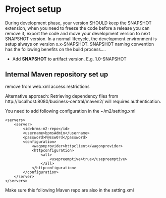 # Project setup
During development phase, your version SHOULD keep the SNAPSHOT extension, when you need to freeze the code before a release you can remove it, export the code and move your development version to next SNAPSHOT version. In a normal lifecycle, the development environment is setup always on version x.x-SNAPSHOT. SNAPSHOT naming convention has the following benefits on the build process....

- Add **SNAPSHOT** to artifact version. E.g. 1.0-SNAPSHOT

## Internal Maven repository set up

remove from web.xml access restrictions


Alternative approach:
Retrieving dependency files from http://localhost:8080/business-central/maven2/ will requires authentication.

You need to add following configuration in the ~/m2/setting.xml

    <servers>
        <server>
            <id>brms-m2-repo</id>
            <username>bpmsAdmin</username>
            <password>P@ssw0rd</password>
            <configuration>
                <wagonprovider>httpclient</wagonprovider>
                <httpconfiguration>
                    <all>
                        <usepreemptive>true</usepreemptive>
                    </all>
                </httpconfiguration>
            </configuration>
        </server>
    </servers>
    
Make sure this following Maven repo are also in the setting.xml
